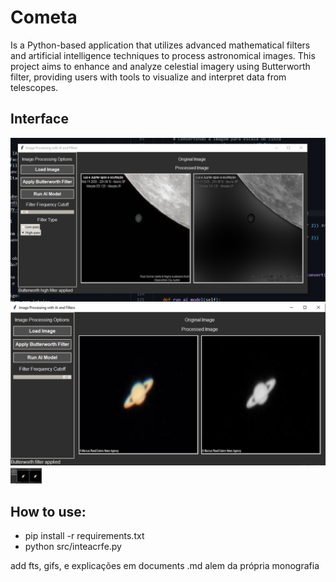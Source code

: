 # Cometa
Is a Python-based application that utilizes advanced mathematical filters and artificial intelligence techniques to process astronomical images. This project aims to enhance and analyze celestial imagery using Butterworth filter, providing users with tools to visualize and interpret data from telescopes.

## Interface

![Descrição](jup.png)
![](tyki.png)
<img src="tyki.png" alt="Minha imagem" width="50"/>


## How to use:
- pip install -r requirements.txt
- python src/inteacrfe.py

add fts, gifs, e explicações em documents .md alem da própria monografia